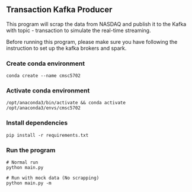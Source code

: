 ## Transaction Kafka Producer
This program will scrap the data from NASDAQ and publish it to the Kafka with topic - transaction to simulate the real-time streaming.

Before running this program, please make sure you have following the instruction to set up the kafka brokers and spark.

### Create conda environment
```
conda create --name cmsc5702
```

### Activate conda environment
```
/opt/anaconda3/bin/activate && conda activate /opt/anaconda3/envs/cmsc5702
```

### Install dependencies
```
pip install -r requirements.txt
```

### Run the program
```
# Normal run
python main.py

# Run with mock data (No scrapping)
python main.py -m
```